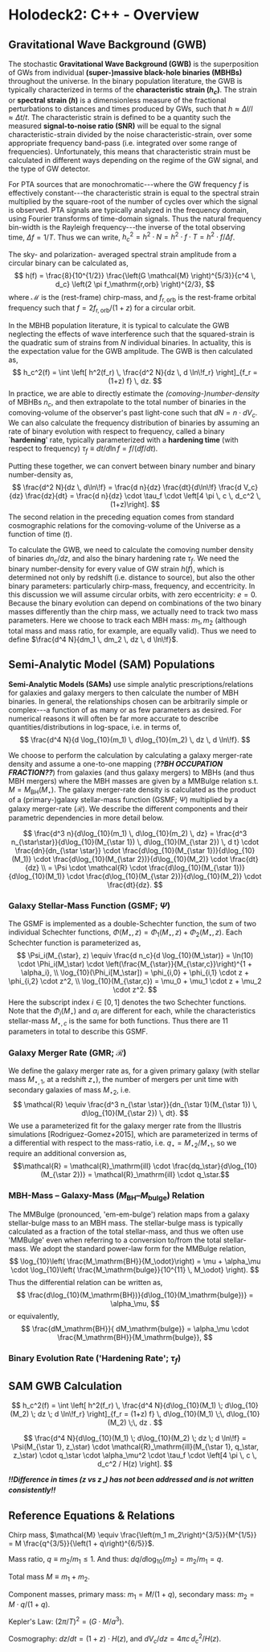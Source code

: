 # Holodeck2: C++ - Overview

## Gravitational Wave Background (GWB)

The stochastic **Gravitational Wave Background (GWB)** is the superposition of GWs from individual **(super-)massive black-hole binaries (MBHBs)** throughout the universe.  In the binary population literature, the GWB is typically characterized in terms of the **characteristic strain ($h_c$)**.  The strain or **spectral strain ($h$)** is a dimensionless measure of the fractional perturbations to distances and times produced by GWs, such that $h \approx \Delta l / l \approx \Delta t / t$.  The characteristic strain is defined to be a quantity such the measured **signal-to-noise ratio (SNR)** will be equal to the signal characteristic-strain divided by the noise characteristic-strain, over some appropriate frequency band-pass (i.e. integrated over some range of frequencies).  Unfortunately, this means that characteristic strain must be calculated in different ways depending on the regime of the GW signal, and the type of GW detector.

For PTA sources that are monochromatic---where the GW frequency $f$ is effectively constant---the characteristic strain is equal to the spectral strain multiplied by the square-root of the number of cycles over which the signal is observed.  PTA signals are typically analyzed in the frequency domain, using Fourier transforms of time-domain signals.  Thus the natural frequency bin-width is the Rayleigh frequency---the inverse of the total observing time, $\Delta f = 1/T$.  Thus we can write, $h_c^2 = h^2 \cdot N = h^2 \cdot f \cdot T = h^2 \cdot f / \Delta f$.

The sky- and polarization- averaged spectral strain amplitude from a circular binary can be calculated as,
$$
h(f) = \frac{8}{10^{1/2}} \frac{\left(G \mathcal{M} \right)^{5/3}}{c^4 \, d_c} \left(2 \pi f_\mathrm{r,orb} \right)^{2/3},
$$
where $\mathcal{M}$ is the (rest-frame) chirp-mass, and $f_\mathrm{r,orb}$ is the rest-frame orbital frequency such that $f = 2 f_\mathrm{r,orb} / (1+z)$ for a circular orbit.

In the MBHB population literature, it is typical to calculate the GWB neglecting the effects of wave interference such that the squared-strain is the quadratic sum of strains from $N$ individual binaries.  In actuality, this is the expectation value for the GWB amplitude.  The GWB is then calculated as,
$$
h_c^2(f) = \int \left[ h^2(f_r) \, \frac{d^2 N}{dz \, d \ln\!f_r} \right]_{f_r = (1+z) f} \, dz.
$$
In practice, we are able to directly estimate the *(comoving-)number-density* of MBHBs $n_c$, and then extrapolate to the total number of binaries in the comoving-volume of the observer's past light-cone such that $dN = n \cdot dV_c$.  We can also calculate the frequency distribution of binaries by assuming an rate of binary evolution with respect to frequency, called a binary `**hardening**' rate, typically parameterized with a **hardening time** (with respect to frequency) $\tau_f \equiv dt/d\ln f = f / (df/dt)$.

Putting these together, we can convert between binary number and binary number-density as,
$$
\frac{d^2 N}{dz \, d\ln\!f}
    = \frac{d n}{dz} \frac{dt}{d\ln\!f} \frac{d V_c}{dz} \frac{dz}{dt} 
    = \frac{d n}{dz} \cdot \tau_f \cdot \left[4 \pi \, c \, d_c^2 \, (1+z)\right].
$$
The second relation in the preceding equation comes from standard cosmographic relations for the comoving-volume of the Universe as a function of time ($t$).

To calculate the GWB, we need to calculate the comoving number density of binaries $dn_c/dz$, and also the binary hardening rate $\tau_f$.  We need the binary number-density for every value of GW strain $h(f)$, which is determined not only by redshift (i.e. distance to source), but also the other binary parameters: particularly chirp-mass, frequency, and eccentricity.  In this discussion we will assume circular orbits, with zero eccentricity: $e = 0$.  Because the binary evolution can depend on combinations of the two binary masses differently than the chirp mass, we actually need to track two mass parameters.  Here we choose to track each MBH mass: $m_1, m_2$ (although total mass and mass ratio, for example, are equally valid).  Thus we need to define $\frac{d^4 N}{dm_1 \, dm_2 \, dz \, d \ln\!f}$.

## Semi-Analytic Model (SAM) Populations

**Semi-Analytic Models (SAMs)** use simple analytic prescriptions/relations for galaxies and galaxy mergers to then calculate the number of MBH binaries.  In general, the relationships chosen can be arbitrarily simple or complex---a function of as many or as few parameters as desired.  For numerical reasons it will often be far more accurate to describe quantities/distributions in log-space, i.e. in terms of,
$$
\frac{d^4 N}{d \log_{10}(m_1) \, d\log_{10}(m_2) \, dz \, d \ln\!f}.
$$

We choose to perform the calculation by calculating a galaxy merger-rate density and assume a one-to-one mapping (***??BH OCCUPATION FRACTION??***) from galaxies (and thus galaxy mergers) to MBHs (and thus MBH mergers) where the MBH masses are given by a MMBulge relation s.t. $M = M_\mathrm{BH}(M_\star)$.  The galaxy merger-rate density is calculated as the product of a (primary-)galaxy stellar-mass function (GSMF; $\Psi$) multiplied by a galaxy merger-rate ($\mathcal{R}$).  We describe the different components and their parametric dependencies in more detail below.

$$
\frac{d^3 n}{d\log_{10}(m_1) \, d\log_{10}(m_2) \, dz}
    = \frac{d^3 n_{\star\star}}{d\log_{10}(M_{\star 1}) \, d\log_{10}(M_{\star 2}) \, d t}
    \cdot \frac{dn}{dn_{\star \star}}
    \cdot \frac{d\log_{10}(M_{\star 1})}{d\log_{10}(M_1)}
    \cdot \frac{d\log_{10}(M_{\star 2})}{d\log_{10}(M_2)}
    \cdot \frac{dt}{dz} \\
    = \Psi \cdot \mathcal{R} \cdot \frac{d\log_{10}(M_{\star 1})}{d\log_{10}(M_1)}
    \cdot \frac{d\log_{10}(M_{\star 2})}{d\log_{10}(M_2)}
    \cdot \frac{dt}{dz}.
$$

### Galaxy Stellar-Mass Function (GSMF; $\Psi$)

The GSMF is implemented as a double-Schechter function, the sum of two individual Schechter functions, $\Phi(M_\star, z) = \Phi_1(M_\star, z) + \Phi_2(M_\star, z)$.  Each Schechter function is parameterized as,
$$
\Psi_i(M_{\star}, z) \equiv \frac{d n_c}{d \log_{10}(M_\star)} = \ln(10) \cdot \Phi_i(M_\star) \cdot \left(\frac{M_{\star}}{M_{\star,c}}\right)^{1 + \alpha_i}, \\
\log_{10}(\Phi_i[M_\star]) = \phi_{i,0} + \phi_{i,1} \cdot z + \phi_{i,2} \cdot z^2, \\
\log_{10}(M_{\star,c}) = \mu_0 + \mu_1 \cdot z + \mu_2 \cdot z^2.
$$
Here the subscript index $i \in [0, 1]$ denotes the two Schechter functions.  Note that the $\Phi_i(M_\star)$ and $\alpha_i$ are different for each, while the characteristics stellar-mass $M_{\star,c}$ is the same for both functions.  Thus there are 11 parameters in total to describe this GSMF.

### Galaxy Merger Rate (GMR; $\mathcal{R}$)

We define the galaxy merger rate as, for a given primary galaxy (with stellar mass $M_{\star,1}$, at a redshift $z_\star$), the number of mergers per unit time with secondary galaxies of mass $M_{\star 2}$, i.e.
$$
\mathcal{R} \equiv \frac{d^3 n_{\star \star}}{dn_{\star 1}(M_{\star 1}) \, d\log_{10}(M_{\star 2}) \, dt}.
$$
We use a parameterized fit for the galaxy merger rate from the Illustris simulations [Rodriguez-Gomez+2015], which are parameterized in terms of a differential with respect to the mass-ratio, i.e. $q_\star = M_{\star 2} / M_{\star 1}$, so we require an additional conversion as,
$$\mathcal{R} = \mathcal{R}_\mathrm{ill} \cdot \frac{dq_\star}{d\log_{10}(M_{\star 2})} = \mathcal{R}_\mathrm{ill} \cdot q_\star.$$



### MBH-Mass – Galaxy-Mass ($M_\mathrm{BH}$–$M_\mathrm{bulge}$) Relation

The MMBulge (pronounced, 'em-em-bulge') relation maps from a galaxy stellar-bulge mass to an MBH mass.  The stellar-bulge mass is typically calculated as a fraction of the total stellar-mass, and thus we often use 'MMBulge' even when referring to a conversion to/from the total stellar-mass.  We adopt the standard power-law form for the MMBulge relation,
$$
\log_{10}\left( \frac{M_\mathrm{BH}}{M_\odot}\right)
    = \mu + \alpha_\mu \cdot \log_{10}\left( \frac{M_\mathrm{bulge}}{10^{11} \, M_\odot} \right).
$$
Thus the differential relation can be written as,
$$
\frac{d\log_{10}(M_\mathrm{BH})}{d\log_{10}(M_\mathrm{bulge})} = \alpha_\mu,
$$
or equivalently,
$$
\frac{dM_\mathrm{BH}}{ dM_\mathrm{bulge}} = \alpha_\mu \cdot \frac{M_\mathrm{BH}}{M_\mathrm{bulge}},
$$



### Binary Evolution Rate ('Hardening Rate'; $\tau_f$)


## SAM GWB Calculation

$$
h_c^2(f) = \int \left[ h^2(f_r) \, \frac{d^4 N}{d\log_{10}(M_1) \; d\log_{10}(M_2) \; dz \; d \ln\!f_r} \right]_{f_r = (1+z) f} \, d\log_{10}(M_1) \;\, d\log_{10}(M_2) \;\, dz .
$$

$$
\frac{d^4 N}{d\log_{10}(M_1) \; d\log_{10}(M_2) \; dz \; d \ln\!f}
    = \Psi(M_{\star 1}, z_\star) \cdot \mathcal{R}_\mathrm{ill}(M_{\star 1}, q_\star, z_\star)
    \cdot q_\star \cdot \alpha_\mu^2 
    \cdot \tau_f \cdot \left[4 \pi \, c \, d_c^2 / H(z) \right].
$$

***!!Difference in times ($z$ vs $z_\star$) has not been addressed and is not written consistently!!***

## Reference Equations & Relations

Chirp mass, $\mathcal{M} \equiv \frac{\left(m_1 m_2\right)^{3/5}}{M^{1/5}} = M \frac{q^{3/5}}{\left(1 + q\right)^{6/5}}$.

Mass ratio, $q \equiv m_2/m_1 \leq 1$.  And thus: $dq/d\log_{10}(m_2) = m_2 / m_1 = q$.

Total mass $M \equiv m_1 + m_2$.

Component masses, primary mass: $m_1 = M / (1 + q)$, secondary mass: $m_2 = M \cdot q / (1 + q)$.

Kepler's Law: $(2\pi/T)^2 = (G \cdot M / a^3)$.

Cosmography: $dz/dt = (1+z) \cdot H(z)$, and $dV_c/dz = 4 \pi c \, d_c^2 / H(z)$.

